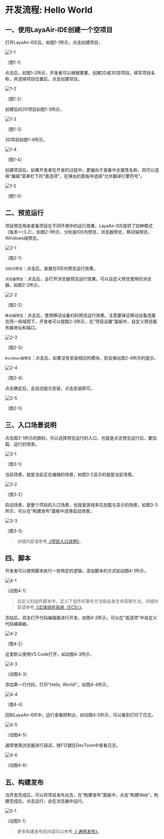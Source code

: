 # 开发流程: Hello World



## 一、使用LayaAir-IDE创建一个空项目

打开LayaAir-IDE后，如图1-1所示，点击创建项目，

![1-1](img/1-1.png)

（图1-1）

点击后，如图1-2所示，开发者可以根据需要，创建2D或3D空项目。填写项目名称，并选择项目位置后，点击创建项目。

![1-2](img/1-2.png)

（图1-2）

创建后的2D项目如图1-3所示，

![1-3](img/1-3.png)

（图1-3）

3D项目如图1-4所示。

![1-4](img/1-4.png)

（图1-4）

创建项目后，如果开发者在开发的过程中，更偏向于查看中文属性名称，则可以选择“编辑”菜单栏下的“首选项”，在弹出的面板中选择“允许翻译引擎符号”。

![1-5](img/1-5.png)

（图1-5）



## 二、预览运行

项目预览用来查看项目在不同环境中的运行效果。LayaAir-IDE提供了四种模式（版本>=3.2），如图2-1所示，分别是IDE内预览，浏览器预览，移动端预览，Windows端预览。

![2-1](img/2-1.png)

（图2-1）

`IDE内预览`：点击后，直接在IDE内预览运行效果。

`浏览器预览`：点击后，会打开浏览器预览运行效果。可以自定义预览使用的浏览器，如图2-2所示。

![2-2](img/2-2.png)

（图2-2）

`移动端预览`：点击后，使用移动设备扫码预览运行效果。注意要保证移动设备连接在同一局域网下，开发者可以按图2-3所示，在“项目设置”面板中，自定义预览服务器地址和端口。

![2-3](img/2-3.png)

（图2-3）

`Windows端预览`：点击后，如果没有安装相应的模块，则会弹出图2-4所示的提示。

![2-4](img/2-4.png)

（图2-4）

点击确定后，会自动提示安装，点击安装即可。

![2-5](img/2-5.png)

（图2-5）



## 三、入口场景说明

点击图3-1所示的图标，可以选择预览运行的入口，也就是点击预览运行后，要加载、运行的场景。

![3-1](img/3-1.png)

（图3-1）

当前场景，就是当前正在编辑的场景，如图3-2显示的就是当前场景。

![3-2](img/3-2.png)

（图3-2）

启动场景，是整个项目的入口场景，也就是游戏率先加载与显示的场景。如图3-3所示，可以在“构建发布”面板中选择启动场景。

![3-3](img/3-3.png)

（图3-3）

> 详细内容请参考[《项目入口说明》](../entry/readme.md)。



## 四、脚本

开发者可以使用脚本执行一些特定的逻辑，添加脚本的方式如动图4-1所示，

![4-1](img/4-1.gif)

（动图4-1）

> 自定义的组件脚本中，定义了组件的事件方法和自身生命周期方法，详细内容请参考[《实体组件系统（ECS）》](../../common/Component/readme.md)。



添加后，双击打开代码编辑器进行开发，如图4-2所示，可以在“首选项”中自定义代码编辑器。

![4-2](img/4-2.png)

（图4-2）

这里默认使用VS Code打开，如动图4-3所示，

![4-3](img/4-3.gif)

（动图4-3）

添加第一行代码，打印"Hello, World!"，如图4-4所示，

![4-4](img/4-4.png)

（图4-4）

回到LayaAir-IDE中，运行查看控制台，如动图4-5所示，可以看到打印了日志。

![4-5](img/4-5.gif)

（动图4-5）

通常使用浏览器进行调试，按F12键在DevTools中查看日志。

![4-6](img/4-6.gif)

（动图4-6）



## 五、构建发布

当开发完成后，可以将项目发布出去，在“构建发布”面板中，点击“构建Web”，构建完成后，点击运行，会在浏览器中运行。

![5-1](img/5-1.gif)

（动图5-1）

> 更多构建发布的内容可以参考[《 通用发布》](../../../released/generalSetting/readme.md)。







